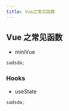 ```yaml
---
title: Vue之常见函数
---
```


## Vue 之常见函数

- miniVue

```js
sadsda;
```

### Hooks

- useState

```js
sadsda;
```
